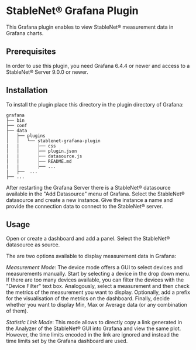 # StableNet® Grafana Plugin

This Grafana plugin enables to view StableNet® measurement data in Grafana charts.

## Prerequisites

In order to use this plugin, you need Grafana 6.4.4 or newer and access to a StableNet® Server 9.0.0 or newer.

## Installation

To install the plugin place this directory in the plugin directory of Grafana:

```
grafana
├── bin
├── conf
├── data
│   ├── plugins
│   │   └── stablenet-grafana-plugin
|   |       ├── css
│   │       ├── plugin.json
|   |       ├── datasource.js
|   |       ├── README.md
|   |       ├── ...
|   ├──  ...
├── ...
```

After restarting the Grafana Server there is a StableNet® datasource available in the "Add Datasource" menu of Grafana.
Select the StableNet® datasource and create a new instance. Give the instance a name and provide the connection data
to connect to the StableNet® server.

## Usage

Open or create a dashboard and add a panel. Select the StableNet® datasource as source.

The are two options available to display measurement data in Grafana:

*Measurement Mode*: The device mode offers a GUI to select devices and measurements manually. Start by selecting a device
in the drop down menu. If there are too many devices available, you can filter the devices with the "Device Filter" text
box. Analogously, select a measurement and then check the metrics of the measurement you want to display. Optionally, add
a prefix for the visualisation of the metrics on the dashboard. Finally, decide whether you want to display Min, Max or
Average data (or any combination of them).

*Statistic Link Mode*: This mode allows to directly copy a link generated in the Analyzer of the StableNet® GUI into
Grafana and view the same plot. However, the time limits encoded in the link are ignored and instead the time limits
set by the Grafana dashboard are used.
